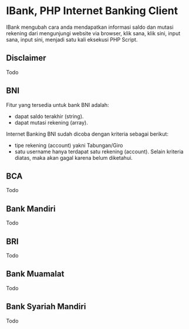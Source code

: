 IBank, PHP Internet Banking Client
==================================

IBank mengubah cara anda mendapatkan informasi saldo dan mutasi rekening
dari mengunjungi website via browser, klik sana, klik sini, input sana,
input sini, menjadi satu kali eksekusi PHP Script.

## Disclaimer

Todo

## BNI

Fitur yang tersedia untuk bank BNI adalah:
 - dapat saldo terakhir (string).
 - dapat mutasi rekening (array).
 
Internet Banking BNI sudah dicoba dengan kriteria sebagai berikut:
 - tipe rekening (account) yakni Tabungan/Giro
 - satu username hanya terdapat satu rekening (account). 
Selain kriteria diatas, maka akan gagal karena belum diketahui.


## BCA

Todo

## Bank Mandiri

Todo

## BRI

Todo

## Bank Muamalat

Todo

## Bank Syariah Mandiri

Todo

